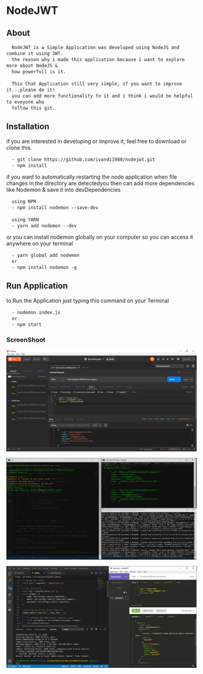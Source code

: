 # NodeJWT

## About 

      NodeJWT is a Simple Application was developed using NodeJS and combine it using JWT.
      the reason why i made this application because i want to explore more about NodeJS &
      how powerfull is it.
      
      This Chat Application still very simple, if you want to improve it...please do it!
      you can add more functionality to it and i think i would be helpful to eveyone who
      follow this git.


## Installation

if you are interested in developing or improve it, feel free to download or clone this.

      - git clone https://github.com/ivandi1980/nodejwt.git
      - npm install

if you want to automatically restarting the node application when file changes in the directory 
are detectedyou then can add more dependencies like Nodemon & save it into devDependencies
      
      using NPM
      - npm install nodemon --save-dev
      
      using YARN
      - yarn add nodemon --dev
      
or you can install nodemon globally on your computer so you can access it anywhere on your terminal

      - yarn global add nodemon
      or
      - npm install nodemon -g

## Run Application

to Run the Application just typing this command on your Terminal

      - nodemon index.js
      or
      - npm start

### ScreenShoot

![Dashboard](captured/postman.png "This is the Postman captured")

![Dashboard](captured/mongo_.png "This is the MongoDB captured")

![Dashboard](captured/insomnia.png "This is the Validate captured")
